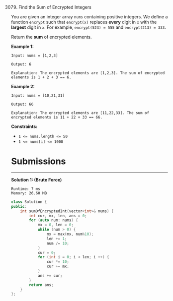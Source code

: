 3079. Find the Sum of Encrypted Integers

You are given an integer array `nums` containing positive integers. We define a function `encrypt` such that `encrypt(x)` replaces **every** digit in `x` with the **largest** digit in `x`. For example, `encrypt(523) = 555` and `encrypt(213) = 333`.

Return the **sum** of encrypted elements.

 

**Example 1:**
```
Input: nums = [1,2,3]

Output: 6

Explanation: The encrypted elements are [1,2,3]. The sum of encrypted elements is 1 + 2 + 3 == 6.
```

**Example 2:**
```
Input: nums = [10,21,31]

Output: 66

Explanation: The encrypted elements are [11,22,33]. The sum of encrypted elements is 11 + 22 + 33 == 66.
```
 

**Constraints:**

* `1 <= nums.length <= 50`
* `1 <= nums[i] <= 1000`

# Submissions
---
**Solution 1: (Brute Force)**
```
Runtime: 7 ms
Memory: 26.60 MB
```
```c++
class Solution {
public:
    int sumOfEncryptedInt(vector<int>& nums) {
        int cur, mx, len, ans = 0;
        for (auto num: nums) {
            mx = 0, len = 0;
            while (num > 0) {
                mx = max(mx, num%10);
                len += 1;
                num /= 10;
            }
            cur = 0;
            for (int i = 0; i < len; i ++) {
                cur *= 10;
                cur += mx;
            }
            ans += cur;
        }
        return ans;
    }
};
```
